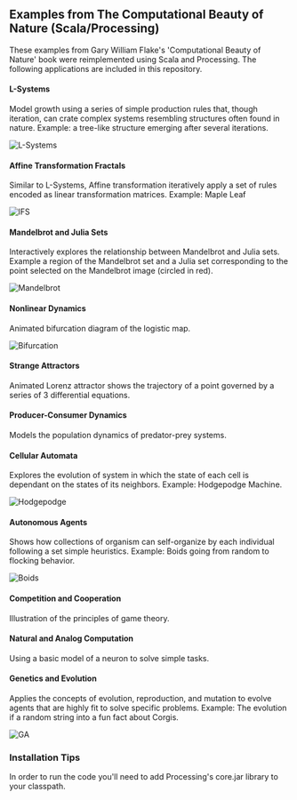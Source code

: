 ## Examples from The Computational Beauty of Nature (Scala/Processing)

These examples from Gary William Flake's 'Computational Beauty of Nature' book 
were reimplemented using Scala and Processing. The following applications are 
included in this repository.

#### L-Systems
Model growth using a series of simple production rules that, though iteration,
can crate complex systems resembling structures often found in nature. Example: a 
tree-like structure emerging after several iterations.

![L-Systems](https://github.com/alazareva/CBofNScala/blob/master/examples/lsystems.png)

#### Affine Transformation Fractals
Similar to L-Systems, Affine transformation iteratively apply a set of rules
encoded as linear transformation matrices. Example: Maple Leaf

![IFS](https://github.com/alazareva/CBofNScala/blob/master/examples/ifs.png)

#### Mandelbrot and Julia Sets
Interactively explores the relationship between Mandelbrot and Julia 
sets. Example a region of the Mandelbrot set and a Julia set corresponding to the point
selected on the Mandelbrot image (circled in red).

![Mandelbrot](https://github.com/alazareva/CBofNScala/blob/master/examples/mandelbrot.png)

#### Nonlinear Dynamics
Animated bifurcation diagram of the logistic map.

![Bifurcation](https://github.com/alazareva/CBofNScala/blob/master/examples/bifurcation.png)

#### Strange Attractors
Animated Lorenz attractor shows the trajectory of a point governed by a 
series of 3 differential equations.

#### Producer-Consumer Dynamics
Models the population dynamics of predator-prey systems.

#### Cellular Automata
Explores the evolution of system in which the state of each cell is dependant 
on the states of its neighbors. Example: Hodgepodge Machine.

![Hodgepodge](https://github.com/alazareva/CBofNScala/blob/master/examples/hpm.png)

#### Autonomous Agents
Shows how collections of organism can self-organize by each individual 
following a set simple heuristics. Example: Boids going from random to flocking
behavior.

![Boids](https://github.com/alazareva/CBofNScala/blob/master/examples/boids.png)

#### Competition and Cooperation
Illustration of the principles of game theory.

#### Natural and Analog Computation
Using a basic model of a neuron to solve simple tasks.

#### Genetics and Evolution
Applies the concepts of evolution, reproduction, and mutation to evolve
agents that are highly fit to solve specific problems. Example: The evolution 
if a random string into a fun fact about Corgis.

![GA](https://github.com/alazareva/CBofNScala/blob/master/examples/ga.png)

### Installation Tips 
In order to run the code you'll need to add Processing's core.jar library to your classpath.
